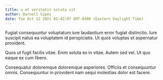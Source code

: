 ```yaml
---
title: a et veritatis soluta sit
author: Darnell Sipes
date: Tue Oct 12 2021 01:42:07 GMT-0400 (Eastern Daylight Time)
---
```

Fugiat consequuntur voluptatum iure laudantium error fugiat distinctio. Iure suscipit natus ea voluptatem id perspiciatis. Ut quos voluptas et aspernatur provident.

 Quos ut fugit facilis vitae. Enim soluta ex in vitae. Autem sed vel. Ut quo eaque ex cum libero.

 Consequatur doloremque doloremque asperiores. Officiis et consequuntur omnis. Consequuntur in provident nam sequi molestias dolor est facere.